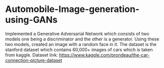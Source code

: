 # Automobile-Image-generation-using-GANs
Implemented a Generative Adversarial Network which consists of two models one being a discriminator and the other is a generator. Using these two models, created an image with a random face in it. The dataset is the stanford dataset which contains 60,000+ images of cars which is taken from kaggle. 
Dataset link: https://www.kaggle.com/prondeau/the-car-connection-picture-dataset
